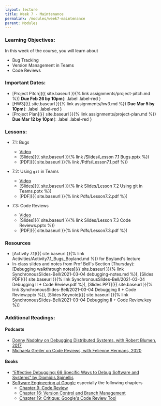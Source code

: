 ```yaml
---
layout: lecture
title: Week 7 - Maintenance
permalink: /modules/week7-maintenance
parent: Modules
---
```

### Learning Objectives:

In this week of the course, you will learn about
* Bug Tracking
* Version Management in Teams
* Code Reviews


### Important Dates:
* [Project Pitch]({{ site.baseurl }}{% link assignments/project-pitch.md %}) **Due Feb 26 by 10pm**{: .label .label-red }
* [HW3]({{ site.baseurl }}{% link assignments/hw3.md %}) **Due Mar 5 by 10pm**{: .label .label-red }
* [Project Plan]({{ site.baseurl }}{% link assignments/project-plan.md %}) **Due Mar 12 by 10pm**{: .label .label-red }


### Lessons:
* 7.1: Bugs

    * [Video](https://northeastern.instructure.com/courses/60188/pages/lesson-7-dot-1-bugs-video?module_item_id=5560108)
    * [Slides]({{ site.baseurl }}{% link /Slides/Lesson 7.1 Bugs.pptx %}) 
    * [PDF]({{ site.baseurl }}{% link /Pdfs/Lesson7.1.pdf %})

* 7.2: Using `git` in Teams

    * [Video](https://northeastern.instructure.com/courses/60188/pages/lesson-7-dot-2-using-git-in-teams-video?module_item_id=5560113)
    * [Slides]({{ site.baseurl }}{% link Slides/Lesson 7.2 Using git in Teams.pptx %}) 
    * [PDF]({{ site.baseurl }}{% link Pdfs/Lesson7.2.pdf %})
    
* 7.3: Code Reviews

    * [Video](https://northeastern.instructure.com/courses/60188/pages/lesson-7-dot-3-code-reviews-video?module_item_id=5560116)
    * [Slides]({{ site.baseurl }}{% link Slides/Lesson 7.3 Code Reviews.pptx %}) 
    * [PDF]({{ site.baseurl }}{% link Pdfs/Lesson7.3.pdf %})
    
### Resources

* [Activity 7.1]({{ site.baseurl }}{% link Activities/Activity7.1_Bugs_Boyland.md %}) for Boyland's lecture
* In-class slides and notes from Prof Bell's Section (Thursday): [Debugging walkthrough notes]({{ site.baseurl }}{% link SynchronousSlides-Bell/2021-03-04 debugging-notes.md %}), [Slides PDF]({{ site.baseurl }}{% link SynchronousSlides-Bell/2021-03-04 Debugging II + Code Review.pdf %}), [Slides PPT]({{ site.baseurl }}{% link SynchronousSlides-Bell/2021-03-04 Debugging II + Code Review.pptx %}), [Slides Keynote]({{ site.baseurl }}{% link SynchronousSlides-Bell/2021-03-04 Debugging II + Code Review.key %})


### Additional Readings:

#### Podcasts

* [Donny Nadolny on Debugging Distributed Systems, with Robert Blumen, 2017](https://www.se-radio.net/2017/02/se-radio-episode-282-donny-nadolny-on-debugging-distributed-systems/)
* [Michaela Greiler on Code Reviews, with Felienne Hermans, 2020](https://www.se-radio.net/2020/02/episode-400-michaela-greiler-on-code-reviews/)

#### Books

*  [“Effective Debugging: 66 Specific Ways to Debug Software and Systems” by Diomidis Spinellis](https://learning.oreilly.com/library/view/site-reliability-engineering/9781491929117/)
* [Software Engineering at Google](https://learning.oreilly.com/library/view/software-engineering-at/9781492082781/) especially the following chapters
  - [Chapter 9: Code Review](https://learning.oreilly.com/library/view/software-engineering-at/9781492082781/ch09.html#code_review-id00002)
  - [Chapter 16: Version Control and Branch Management](https://learning.oreilly.com/library/view/software-engineering-at/9781492082781/ch16.html#version_control_and_branch_management)
  - [Chapter 19: Critique: Google's Code Review Tool](https://learning.oreilly.com/library/view/software-engineering-at/9781492082781/ch19.html#critique_googleapostrophes_code_review)
